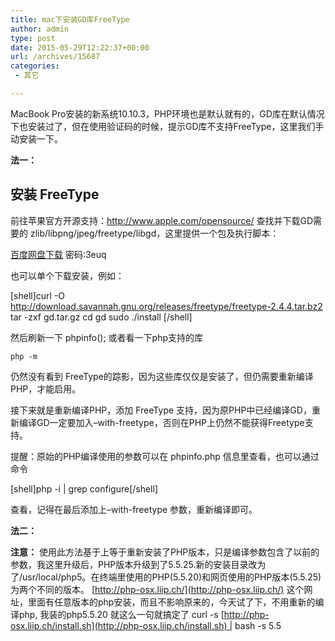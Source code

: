 ```yaml
---
title: mac下安装GD库FreeType
author: admin
type: post
date: 2015-05-29T12:22:37+00:00
url: /archives/15687
categories:
 - 其它

---
```

MacBook Pro安装的新系统10.10.3，PHP环境也是默认就有的，GD库在默认情况下也安装过了，但在使用验证码的时候，提示GD库不支持FreeType，这里我们手动安装一下。

**法一：**

## 安装 FreeType

前往苹果官方开源支持：http://www.apple.com/opensource/ 查找并下载GD需要的 zlib/libpng/jpeg/freetype/libgd，这里提供一个包及执行脚本：

[百度网盘下载](http://pan.baidu.com/s/1ntDQ5Tn) 密码:3euq

也可以单个下载安装，例如：

[shell]curl -O http://download.savannah.gnu.org/releases/freetype/freetype-2.4.4.tar.bz2
tar -zxf gd.tar.gz
cd gd
sudo ./install
[/shell]

然后刷新一下 phpinfo(); 或者看一下php支持的库

```
php -m

```

仍然没有看到 FreeType的踪影，因为这些库仅仅是安装了，但仍需要重新编译PHP，才能启用。

接下来就是重新编译PHP，添加 FreeType 支持，因为原PHP中已经编译GD，重新编译GD一定要加入–with-freetype，否则在PHP上仍然不能获得Freetype支持。

提醒：原始的PHP编译使用的参数可以在 phpinfo.php 信息里查看，也可以通过命令

[shell]php -i | grep configure[/shell]

查看，记得在最后添加上–with-freetype 参数，重新编译即可。

**法二：**

**注意：** 使用此方法基于上等于重新安装了PHP版本，只是编译参数包含了以前的参数，我这里升级后，PHP版本升级到了5.5.25.新的安装目录改为了/usr/local/php5。在终端里使用的PHP(5.5.20)和网页使用的PHP版本(5.5.25)为两个不同的版本。 [http://php-osx.liip.ch/](http://php-osx.liip.ch/)
这个网址，里面有任意版本的php安装，而且不影响原来的，今天试了下，不用重新的编译php,
我装的php5.5.20 就这么一句就搞定了 curl -s [http://php-osx.liip.ch/install.sh](http://php-osx.liip.ch/install.sh) | bash -s 5.5
